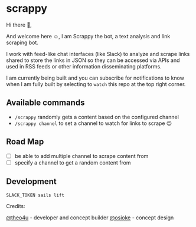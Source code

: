 # scrappy

Hi there 👋,

And welcome here ☺️, I am Scrappy the bot, a text analysis and link scraping bot.

I work with feed-like chat interfaces (like Slack) to analyze and scrape links shared to store the links in JSON so they can be accessed via APIs and used in RSS feeds or other information disseminating platforms.

I am currently being built and you can subscribe for notifications to know when I am fully built by selecting to `watch` this repo at the top right corner.

## Available commands
* `/scrappy` randomly gets a content based on the  configured channel
* `/scrappy channel` to set a channel to watch for links to scrape 😉

## Road Map
* [ ] be able to add multiple channel to scrape content from
* [ ] specify a channel to get a random content from

## Development
```sh
SLACK_TOKEN sails lift
```


Credits:

[@theo4u](https://github.com/theo4u) - developer and concept builder
[@osioke](https://github.com/osioke) - concept design
